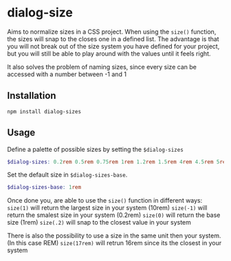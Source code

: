 # dialog-size

Aims to normalize sizes in a CSS project. When using the `size()` function, the sizes will snap to the closes one in a defined list. The advantage is that you will not break out of the size system you have defined for your project, but you will still be able to play around with the values until it feels right. 

It also solves the problem of naming sizes, since every size can be accessed with a number between -1 and 1

## Installation

```
npm install dialog-sizes
```

## Usage
Define a palette of possible sizes by setting the `$dialog-sizes`
```scss
$dialog-sizes: 0.2rem 0.5rem 0.75rem 1rem 1.2rem 1.5rem 4rem 4.5rem 5rem 10rem;
```

Set the default size in `$dialog-sizes-base`.
```scss
$dialog-sizes-base: 1rem
```
Once done you, are able to use the `size()` function in different ways:
`size(1)` will return the largest size in your system (10rem)
`size(-1)` will return the smalest size in your system (0.2rem)
`size(0)` will return the base size (1rem)
`size(.2)` will snap to the closest value in your system

There is also the possibility to use a size in the same unit then your system. (In this case REM)
`size(17rem)` will retrun 16rem since its the closest in your system
